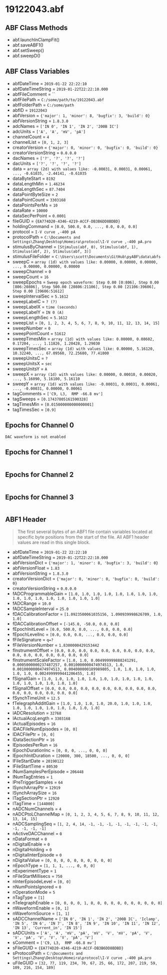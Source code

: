 # 19122043.abf

## ABF Class Methods

* abf.launchInClampFit()
* abf.saveABF1()
* abf.setSweep()
* abf.sweepD()

## ABF Class Variables

* abfDateTime = `2019-01-22 22:22:10`
* abfDateTimeString = `2019-01-22T22:22:10.000`
* abfFileComment = ``
* abfFilePath = `C:/some/path/to/19122043.abf`
* abfFolderPath = `C:/some/path`
* abfID = `19122043`
* abfVersion = `{'major': 1, 'minor': 8, 'bugfix': 3, 'build': 0}`
* abfVersionString = `1.8.3.0`
* adcNames = `['IN 0', 'IN 1', 'IN 2', '200B IC']`
* adcUnits = `['A', 'A', 'mV', 'pA']`
* channelCount = `4`
* channelList = `[0, 1, 2, 3]`
* creatorVersion = `{'major': 0, 'minor': 0, 'bugfix': 0, 'build': 0}`
* creatorVersionString = `0.0.0.0`
* dacNames = `['?', '?', '?', '?']`
* dacUnits = `['?', '?', '?', '?']`
* data = `array (2d) with values like: -0.00031, 0.00031, 0.00061, ..., -0.61035, -2.44141, -0.61035`
* dataByteStart = `8192`
* dataLengthMin = `1.46234`
* dataLengthSec = `87.7404`
* dataPointByteSize = `2`
* dataPointCount = `3303168`
* dataPointsPerMs = `10`
* dataRate = `10000`
* dataSecPerPoint = `0.0001`
* fileGUID = `{EA774D20-4346-4219-ACCF-DB3B6DD8BDBD}`
* holdingCommand = `[0.0, 500.0, 0.0, ..., 0.0, 0.0, 0.0]`
* protocol = `I-V curve ,-400 pA`
* protocolPath = `C:\Documents and Settings\Zhang\Desktop\Homeira\protocol\I-V curve ,-400 pA.pro`
* stimulusByChannel = `[Stimulus(abf, 0), Stimulus(abf, 1), Stimulus(abf, 2), Stimulus(abf, 3)]`
* stimulusFileFolder = `C:\Users\scott\Documents\GitHub\pyABF\data\abfs`
* sweepC = `array (1d) with values like: 0.00000, 0.00000, 0.00000, ..., 0.00000, 0.00000, 0.00000`
* sweepChannel = `0`
* sweepCount = `16`
* sweepEpochs = `Sweep epoch waveform: Step 0.00 [0:806], Step 0.00 [806:20806], Step 500.00 [20806:21106], Step 0.00 [21106:39606], Step 0.00 [39606:51612]`
* sweepIntervalSec = `5.1612`
* sweepLabelC = `? (?)`
* sweepLabelX = `time (seconds)`
* sweepLabelY = `IN 0 (A)`
* sweepLengthSec = `5.1612`
* sweepList = `[0, 1, 2, 3, 4, 5, 6, 7, 8, 9, 10, 11, 12, 13, 14, 15]`
* sweepNumber = `0`
* sweepPointCount = `51612`
* sweepTimesMin = `array (1d) with values like: 0.00000, 0.08602, 0.17204, ..., 1.11826, 1.20428, 1.29030`
* sweepTimesSec = `array (1d) with values like: 0.00000, 5.16120, 10.32240, ..., 67.09560, 72.25680, 77.41800`
* sweepUnitsC = `?`
* sweepUnitsX = `sec`
* sweepUnitsY = `A`
* sweepX = `array (1d) with values like: 0.00000, 0.00010, 0.00020, ..., 5.16090, 5.16100, 5.16110`
* sweepY = `array (1d) with values like: -0.00031, 0.00031, 0.00061, ..., -0.00031, 0.00000, 0.00061`
* tagComments = `['C9, L3,  RMP -66.8 mv']`
* tagSweeps = `[0.17437805161590328]`
* tagTimesMin = `[0.015000000000000001]`
* tagTimesSec = `[0.9]`

## Epochs for Channel 0


```
DAC waveform is not enabled
```

## Epochs for Channel 1


```

```

## Epochs for Channel 2


```

```

## Epochs for Channel 3


```

```

## ABF1 Header

> The first several bytes of an ABF1 file contain variables     located at specific byte positions from the start of the file.     All ABF1 header values are read in this single block. 

* abfDateTime = `2019-01-22 22:22:10`
* abfDateTimeString = `2019-01-22T22:22:10.000`
* abfVersionDict = `{'major': 1, 'minor': 8, 'bugfix': 3, 'build': 0}`
* abfVersionFloat = `1.83`
* abfVersionString = `1.8.3.0`
* creatorVersionDict = `{'major': 0, 'minor': 0, 'bugfix': 0, 'build': 0}`
* creatorVersionString = `0.0.0.0`
* fADCProgrammableGain = `[1.0, 1.0, 1.0, 1.0, 1.0, 1.0, 1.0, 1.0, 1.0, 1.0, 1.0, 1.0, 1.0, 1.0, 1.0, 1.0]`
* fADCRange = `10.0`
* fADCSampleInterval = `25.0`
* fDACCalibrationFactor = `[1.0923500061035156, 1.090939998626709, 1.0, 1.0]`
* fDACCalibrationOffset = `[-145.0, -50.0, 0.0, 0.0]`
* fEpochInitLevel = `[0.0, 500.0, 0.0, ..., 0.0, 0.0, 0.0]`
* fEpochLevelInc = `[0.0, 0.0, 0.0, ..., 0.0, 0.0, 0.0]`
* fFileSignature = `q=?`
* fFileVersionNumber = `1.8300000429153442`
* fInstrumentOffset = `[0.0, 0.0, 0.0, 0.0, 0.0, 0.0, 0.0, 0.0, 0.0, 0.0, 0.0, 0.0, 0.0, 0.0, 0.0, 0.0]`
* fInstrumentScaleFactor = `[1.0, 1.0, 0.004999999888241291, 0.0005000000237487257, 0.0010000000474974513, 1.0, 0.0010000000474974513, 0.004000000189989805, 1.0, 1.0, 1.0, 1.0, 1.0, 1.0, 0.0024999999441206455, 1.0]`
* fSignalGain = `[1.0, 1.0, 1.0, 1.0, 1.0, 1.0, 1.0, 1.0, 1.0, 1.0, 1.0, 1.0, 1.0, 1.0, 1.0, 1.0]`
* fSignalOffset = `[0.0, 0.0, 0.0, 0.0, 0.0, 0.0, 0.0, 0.0, 0.0, 0.0, 0.0, 0.0, 0.0, 0.0, 0.0, 0.0]`
* fSynchTimeUnit = `12.5`
* fTelegraphAdditGain = `[1.0, 1.0, 1.0, 1.0, 20.0, 1.0, 1.0, 1.0, 1.0, 1.0, 1.0, 1.0, 1.0, 1.0, 1.0, 1.0]`
* lADCResolution = `32768`
* lActualAcqLength = `3303168`
* lActualEpisodes = `16`
* lDACFileNumEpisodes = `[0, 0]`
* lDACFilePtr = `[0, 0]`
* lDataSectionPtr = `16`
* lEpisodesPerRun = `16`
* lEpochDurationInc = `[0, 0, 0, ..., 0, 0, 0]`
* lEpochInitDuration = `[20000, 300, 18500, ..., 0, 0, 0]`
* lFileStartDate = `20190122`
* lFileStartTime = `80530`
* lNumSamplesPerEpisode = `206448`
* lNumTagEntries = `1`
* lPreTriggerSamples = `64`
* lSynchArrayPtr = `12919`
* lSynchArraySize = `16`
* lTagSectionPtr = `12920`
* lTagTime = `[144000]`
* nADCNumChannels = `4`
* nADCPtoLChannelMap = `[0, 1, 2, 3, 4, 5, 6, 7, 8, 9, 10, 11, 12, 13, 14, 15]`
* nADCSamplingSeq = `[1, 2, 4, 14, -1, -1, -1, -1, -1, -1, -1, -1, -1, -1, -1, -1]`
* nActiveDACChannel = `0`
* nDataFormat = `0`
* nDigitalEnable = `0`
* nDigitalHolding = `0`
* nDigitalInterEpisode = `0`
* nDigitalValue = `[0, 0, 0, 0, 0, 0, 0, 0, 0, 0]`
* nEpochType = `[1, 1, 1, ..., 0, 0, 0]`
* nExperimentType = `1`
* nFileStartMillisecs = `750`
* nInterEpisodeLevel = `[0, 0]`
* nNumPointsIgnored = `0`
* nOperationMode = `5`
* nTagType = `[1]`
* nTelegraphEnable = `[0, 0, 0, 0, 1, 0, 0, 0, 0, 0, 0, 0, 0, 0, 0, 0]`
* nWaveformEnable = `[0, 1]`
* nWaveformSource = `[1, 1]`
* sADCChannelName = `['IN 0', 'IN 1', 'IN 2', '200B IC', 'Iclamp', 'IN 5', 'IN 6', 'IN 7', 'IN 8', 'IN 9', 'IN 10', 'IN 11', 'IN 12', 'IN 13', 'Current_in', 'IN 15']`
* sADCUnits = `['A', 'A', 'mV', 'pA', 'mV', 'V', 'mV', 'pA', 'V', 'V', 'pA', 'V', 'V', 'V', 'pA', 'V']`
* sComment = `['C9, L3,  RMP -66.8 mv']`
* sFileGUID = `{EA774D20-4346-4219-ACCF-DB3B6DD8BDBD}`
* sProtocolPath = `C:\Documents and Settings\Zhang\Desktop\Homeira\protocol\I-V curve ,-400 pA.pro`
* uFileGUID = `[32, 77, 119, 234, 70, 67, 25, 66, 172, 207, 219, 59, 109, 216, 154, 189]`
